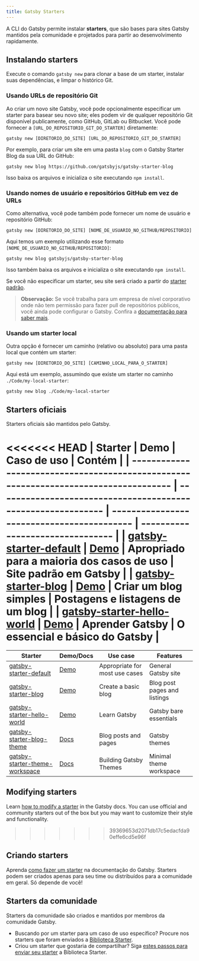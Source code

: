 ```yaml
---
title: Gatsby Starters
---
```


A CLI do Gatsby permite instalar **starters**, que são bases para sites Gatsby mantidos pela comunidade e projetados para partir ao desenvolvimento rapidamente.

## Instalando starters

Execute o comando `gatsby new` para clonar a base de um starter, instalar suas dependências, e limpar o histórico Git.

### Usando URLs de repositório Git

Ao criar um novo site Gatsby, você pode opcionalmente especificar um starter para basear seu novo site; eles podem vir de qualquer repositório Git disponível publicamente, como GitHub, GitLab ou Bitbucket. Você pode fornecer a `[URL_DO_REPOSITORIO_GIT_DO_STARTER]` diretamente:

```shell
gatsby new [DIRETORIO_DO_SITE] [URL_DO_REPOSITORIO_GIT_DO_STARTER]
```

Por exemplo, para criar um site em uma pasta `blog` com o Gatsby Starter Blog da sua URL do GitHub:

```shell
gatsby new blog https://github.com/gatsbyjs/gatsby-starter-blog
```

Isso baixa os arquivos e inicializa o site executando `npm install`. 

### Usando nomes de usuário e repositórios GitHub em vez de URLs

Como alternativa, você pode também pode fornecer um nome de usuário e repositório GitHub:

```shell
gatsby new [DIRETORIO_DO_SITE] [NOME_DE_USUARIO_NO_GITHUB/REPOSITORIO]
```

Aqui temos um exemplo utilizando esse formato `[NOME_DE_USUARIO_NO_GITHUB/REPOSITORIO]`:

```shell
gatsby new blog gatsbyjs/gatsby-starter-blog
```

Isso também baixa os arquivos e inicializa o site executando `npm install`.

Se você não especificar um starter, seu site será criado a partir do [starter padrão](https://github.com/gatsbyjs/gatsby-starter-default).


> **Observação:** Se você trabalha para um empresa de nível corporativo onde não tem permissão para fazer pull de repositórios públicos, você ainda pode configurar o Gatsby. Confira a [documentação para saber mais](/docs/setting-up-gatsby-without-gatsby-new/).

### Usando um starter local

Outra opção é fornecer um caminho (relativo ou absoluto) para uma pasta local que contém um starter:

```shell
gatsby new [DIRETORIO_DO_SITE] [CAMINHO_LOCAL_PARA_O_STARTER]
```

Aqui está um exemplo, assumindo que existe um starter no caminho `./Code/my-local-starter`:

```shell
gatsby new blog ./Code/my-local-starter
```

## Starters oficiais

Starters oficiais são mantidos pelo Gatsby.

<<<<<<< HEAD
| Starter                                                                              | Demo                                                         | Caso de uso                                | Contém                           |
| ------------------------------------------------------------------------------------ | ------------------------------------------------------------ | ------------------------------------------ | -------------------------------- |
| [gatsby-starter-default](https://github.com/gatsbyjs/gatsby-starter-default)         | [Demo](https://gatsby-starter-default-demo.netlify.com/)     | Apropriado para a maioria dos casos de uso | Site padrão em Gatsby            |
| [gatsby-starter-blog](https://github.com/gatsbyjs/gatsby-starter-blog)               | [Demo](https://gatsby-starter-blog-demo.netlify.com/)        | Criar um blog simples                      | Postagens e listagens de um blog |
| [gatsby-starter-hello-world](https://github.com/gatsbyjs/gatsby-starter-hello-world) | [Demo](https://gatsby-starter-hello-world-demo.netlify.com/) | Aprender Gatsby                            | O essencial e básico do Gatsby   |
=======
| Starter                                                                                      | Demo/Docs                                                    | Use case                       | Features                     |
| -------------------------------------------------------------------------------------------- | ------------------------------------------------------------ | ------------------------------ | ---------------------------- |
| [gatsby-starter-default](https://github.com/gatsbyjs/gatsby-starter-default)                 | [Demo](https://gatsby-starter-default-demo.netlify.com/)     | Appropriate for most use cases | General Gatsby site          |
| [gatsby-starter-blog](https://github.com/gatsbyjs/gatsby-starter-blog)                       | [Demo](https://gatsby-starter-blog-demo.netlify.com/)        | Create a basic blog            | Blog post pages and listings |
| [gatsby-starter-hello-world](https://github.com/gatsbyjs/gatsby-starter-hello-world)         | [Demo](https://gatsby-starter-hello-world-demo.netlify.com/) | Learn Gatsby                   | Gatsby bare essentials       |
| [gatsby-starter-blog-theme](https://github.com/gatsbyjs/gatsby-starter-blog-theme)           | [Docs](/docs/themes/getting-started/)                        | Blog posts and pages           | Gatsby themes                |
| [gatsby-starter-theme-workspace](https://github.com/gatsbyjs/gatsby-starter-theme-workspace) | [Docs](/docs/themes/building-themes/)                        | Building Gatsby Themes         | Minimal theme workspace      |

## Modifying starters

Learn [how to modify a starter](/docs/modifying-a-starter/) in the Gatsby docs. You can use official and community starters out of the box but you may want to customize their style and functionality.
>>>>>>> 39369653d2071db17c5edacfda90effe6cd5e96f

## Criando starters

Aprenda [como fazer um starter](/docs/creating-a-starter/) na documentação do Gatsby. Starters podem ser criados apenas para seu time ou distribuídos para a comunidade em geral. Só depende de você!

## Starters da comunidade

Starters da comunidade são criados e mantidos por membros da comunidade Gatsby.

- Buscando por um starter para um caso de uso específico? Procure nos starters que foram enviados a [Biblioteca Starter](/starters/).
- Criou um starter que gostaria de compartilhar? Siga [estes passos para enviar seu starter](/contributing/submit-to-starter-library/) a Biblioteca Starter.
